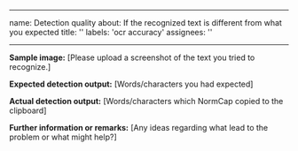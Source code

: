 ______________________________________________________________________

name: Detection quality about: If the recognized text is different from what you
expected title: '' labels: 'ocr accuracy' assignees: ''

______________________________________________________________________

**Sample image:** \[Please upload a screenshot of the text you tried to recognize.\]

**Expected detection output:** \[Words/characters you had expected\]

**Actual detection output:** \[Words/characters which NormCap copied to the clipboard\]

**Further information or remarks:** \[Any ideas regarding what lead to the problem or
what might help?\]

